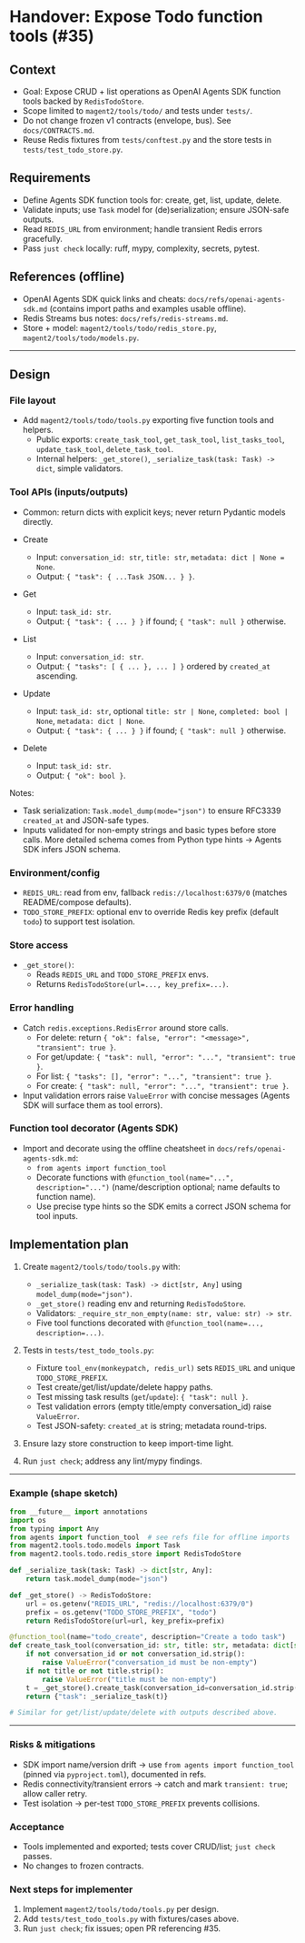 # Handover: Expose Todo function tools (#35)

## Context
- Goal: Expose CRUD + list operations as OpenAI Agents SDK function tools backed by `RedisTodoStore`.
- Scope limited to `magent2/tools/todo/` and tests under `tests/`.
- Do not change frozen v1 contracts (envelope, bus). See `docs/CONTRACTS.md`.
- Reuse Redis fixtures from `tests/conftest.py` and the store tests in `tests/test_todo_store.py`.

## Requirements

- Define Agents SDK function tools for: create, get, list, update, delete.
- Validate inputs; use `Task` model for (de)serialization; ensure JSON-safe outputs.
- Read `REDIS_URL` from environment; handle transient Redis errors gracefully.
- Pass `just check` locally: ruff, mypy, complexity, secrets, pytest.

## References (offline)

- OpenAI Agents SDK quick links and cheats: `docs/refs/openai-agents-sdk.md` (contains import paths and examples usable offline).
- Redis Streams bus notes: `docs/refs/redis-streams.md`.
- Store + model: `magent2/tools/todo/redis_store.py`, `magent2/tools/todo/models.py`.

---

## Design

### File layout
- Add `magent2/tools/todo/tools.py` exporting five function tools and helpers.
  - Public exports: `create_task_tool`, `get_task_tool`, `list_tasks_tool`, `update_task_tool`, `delete_task_tool`.
  - Internal helpers: `_get_store()`, `_serialize_task(task: Task) -> dict`, simple validators.

### Tool APIs (inputs/outputs)

- Common: return dicts with explicit keys; never return Pydantic models directly.

- Create
  - Input: `conversation_id: str`, `title: str`, `metadata: dict | None = None`.
  - Output: `{ "task": { ...Task JSON... } }`.

- Get
  - Input: `task_id: str`.
  - Output: `{ "task": { ... } }` if found; `{ "task": null }` otherwise.

- List
  - Input: `conversation_id: str`.
  - Output: `{ "tasks": [ { ... }, ... ] }` ordered by `created_at` ascending.

- Update
  - Input: `task_id: str`, optional `title: str | None`, `completed: bool | None`, `metadata: dict | None`.
  - Output: `{ "task": { ... } }` if found; `{ "task": null }` otherwise.

- Delete
  - Input: `task_id: str`.
  - Output: `{ "ok": bool }`.

Notes:

- Task serialization: `Task.model_dump(mode="json")` to ensure RFC3339 `created_at` and JSON-safe types.
- Inputs validated for non-empty strings and basic types before store calls. More detailed schema comes from Python type hints → Agents SDK infers JSON schema.

### Environment/config

- `REDIS_URL`: read from env, fallback `redis://localhost:6379/0` (matches README/compose defaults).
- `TODO_STORE_PREFIX`: optional env to override Redis key prefix (default `todo`) to support test isolation.

### Store access

- `_get_store()`:
  - Reads `REDIS_URL` and `TODO_STORE_PREFIX` envs.
  - Returns `RedisTodoStore(url=..., key_prefix=...)`.

### Error handling

- Catch `redis.exceptions.RedisError` around store calls.
  - For delete: return `{ "ok": false, "error": "<message>", "transient": true }`.
  - For get/update: `{ "task": null, "error": "...", "transient": true }`.
  - For list: `{ "tasks": [], "error": "...", "transient": true }`.
  - For create: `{ "task": null, "error": "...", "transient": true }`.
- Input validation errors raise `ValueError` with concise messages (Agents SDK will surface them as tool errors).

### Function tool decorator (Agents SDK)

- Import and decorate using the offline cheatsheet in `docs/refs/openai-agents-sdk.md`:
  - `from agents import function_tool`
  - Decorate functions with `@function_tool(name="...", description="...")` (name/description optional; name defaults to function name).
  - Use precise type hints so the SDK emits a correct JSON schema for tool inputs.

## Implementation plan

1) Create `magent2/tools/todo/tools.py` with:
   - `_serialize_task(task: Task) -> dict[str, Any]` using `model_dump(mode="json")`.
   - `_get_store()` reading env and returning `RedisTodoStore`.
   - Validators: `_require_str_non_empty(name: str, value: str) -> str`.
   - Five tool functions decorated with `@function_tool(name=..., description=...)`.

2) Tests in `tests/test_todo_tools.py`:
   - Fixture `tool_env(monkeypatch, redis_url)` sets `REDIS_URL` and unique `TODO_STORE_PREFIX`.
   - Test create/get/list/update/delete happy paths.
   - Test missing task results (`get`/`update`): `{ "task": null }`.
   - Test validation errors (empty title/empty conversation_id) raise `ValueError`.
   - Test JSON-safety: `created_at` is string; metadata round-trips.

3) Ensure lazy store construction to keep import-time light.

4) Run `just check`; address any lint/mypy findings.

---

### Example (shape sketch)

```python
from __future__ import annotations
import os
from typing import Any
from agents import function_tool  # see refs file for offline imports
from magent2.tools.todo.models import Task
from magent2.tools.todo.redis_store import RedisTodoStore

def _serialize_task(task: Task) -> dict[str, Any]:
    return task.model_dump(mode="json")

def _get_store() -> RedisTodoStore:
    url = os.getenv("REDIS_URL", "redis://localhost:6379/0")
    prefix = os.getenv("TODO_STORE_PREFIX", "todo")
    return RedisTodoStore(url=url, key_prefix=prefix)

@function_tool(name="todo_create", description="Create a todo task")
def create_task_tool(conversation_id: str, title: str, metadata: dict[str, Any] | None = None) -> dict[str, Any]:
    if not conversation_id or not conversation_id.strip():
        raise ValueError("conversation_id must be non-empty")
    if not title or not title.strip():
        raise ValueError("title must be non-empty")
    t = _get_store().create_task(conversation_id=conversation_id.strip(), title=title.strip(), metadata=metadata or {})
    return {"task": _serialize_task(t)}

# Similar for get/list/update/delete with outputs described above.
```

---

### Risks & mitigations

- SDK import name/version drift → use `from agents import function_tool` (pinned via `pyproject.toml`), documented in refs.
- Redis connectivity/transient errors → catch and mark `transient: true`; allow caller retry.
- Test isolation → per-test `TODO_STORE_PREFIX` prevents collisions.

### Acceptance

- Tools implemented and exported; tests cover CRUD/list; `just check` passes.
- No changes to frozen contracts.

### Next steps for implementer

1) Implement `magent2/tools/todo/tools.py` per design.
2) Add `tests/test_todo_tools.py` with fixtures/cases above.
3) Run `just check`; fix issues; open PR referencing #35.
